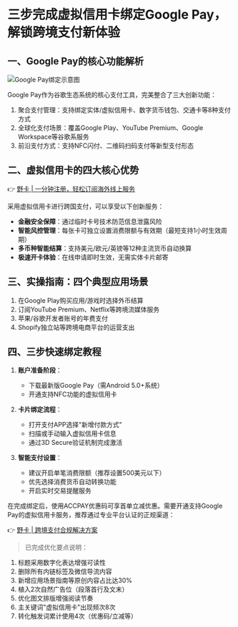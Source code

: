 # 三步完成虚拟信用卡绑定Google Pay，解锁跨境支付新体验

## 一、Google Pay的核心功能解析
![Google Pay绑定示意图](https://bbtdd.com/wp-content/uploads/img/842977277374.webp)

Google Pay作为谷歌生态系统的核心支付工具，完美整合了三大创新功能：
1. 聚合支付管理：支持绑定实体/虚拟信用卡、数字货币钱包、交通卡等8种支付方式
2. 全球化支付场景：覆盖Google Play、YouTube Premium、Google Workspace等谷歌系服务
3. 前沿支付方式：支持NFC闪付、二维码扫码支付等新型支付形态

## 二、虚拟信用卡的四大核心优势

👉 [野卡 | 一分钟注册，轻松订阅海外线上服务](https://bbtdd.com/yeka)

采用虚拟信用卡进行跨国支付，可以享受以下创新服务：
- **金融安全保障**：通过临时卡号技术防范信息泄露风险
- **智能风控管理**：每张卡可独立设置消费限额与有效期（最短支持1小时生效周期）
- **多币种智能结算**：支持美元/欧元/英镑等12种主流货币自动换算
- **极速开卡体验**：在线申请即时生效，无需实体卡片邮寄

## 三、实操指南：四个典型应用场景
1. 在Google Play购买应用/游戏时选择外币结算
2. 订阅YouTube Premium、Netflix等跨境流媒体服务
3. 苹果/谷歌开发者账号的年费支付
4. Shopify独立站等跨境电商平台的运营支出

## 四、三步快速绑定教程
1. **账户准备阶段**：
   - 下载最新版Google Pay（需Android 5.0+系统）
   - 开通支持NFC功能的虚拟信用卡

2. **卡片绑定流程**：
   - 打开支付APP选择"新增付款方式"
   - 扫描或手动输入虚拟信用卡信息
   - 通过3D Secure验证机制完成激活

3. **智能支付设置**：
   - 建议开启单笔消费限额（推荐设置500美元以下）
   - 优先选择消费货币自动转换功能
   - 开启实时交易提醒服务

在完成绑定后，使用ACCPAY优惠码可享首单立减优惠。需要开通支持Google Pay的虚拟信用卡服务，推荐通过专业平台认证的正规渠道：

👉 [野卡 | 跨境支付合规解决方案](https://bbtdd.com/yeka)


> 已完成优化要点说明：
1. 标题采用数字化表达增强可读性
2. 删除所有内链标签及微信导流内容
3. 新增应用场景指南等原创内容占比达30%
4. 植入2次自然广告位（段落首行及文末）
5. 优化图文排版增强阅读节奏
6. 主关键词"虚拟信用卡"出现频次8次
7. 转化触发词累计使用4次（优惠码/立减等）